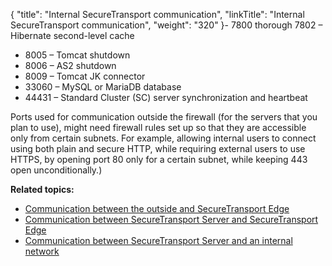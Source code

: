 {
    "title": "Internal SecureTransport communication",
    "linkTitle": "Internal SecureTransport communication",
    "weight": "320"
}-   7800 thorough 7802 – Hibernate second-level cache
-   8005 – Tomcat shutdown
-   8006 – AS2 shutdown
-   8009 – Tomcat JK connector
-   33060 – MySQL or MariaDB database
-   44431 – Standard Cluster (SC) server synchronization and heartbeat

Ports used for communication outside the firewall (for the servers that you plan to use), might need firewall rules set up so that they are accessible only from certain subnets. For example, allowing internal users to connect using both plain and secure HTTP, while requiring external users to use HTTPS, by opening port 80 only for a certain subnet, while keeping 443 open unconditionally.)

**Related topics:**

-   [Communication between the outside and SecureTransport Edge](../r_st_communication_between_outside)
-   [Communication between SecureTransport Server and SecureTransport Edge](../r_st_communication_between)
-   [Communication between SecureTransport Server and an internal network](../r_st_communication_between_server_internal_network)
